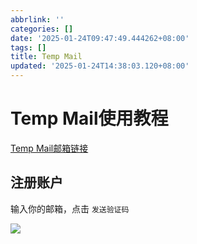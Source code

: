 ```yaml
---
abbrlink: ''
categories: []
date: '2025-01-24T09:47:49.444262+08:00'
tags: []
title: Temp Mail
updated: '2025-01-24T14:38:03.120+08:00'
---
```

# Temp Mail使用教程

[Temp Mail邮箱链接](https://mail.kaoqy.me)

## 注册账户

输入你的邮箱，点击 `发送验证码`

![](https://kaocdn.us.kg/image/25/1/IMG_5265.jpeg)
